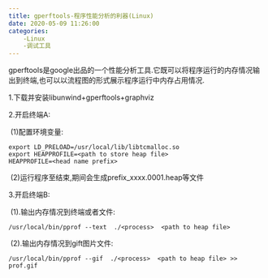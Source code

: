 ```yaml
---
title: gperftools-程序性能分析的利器(Linux)
date: 2020-05-09 11:26:00
categories:
	-Linux
	-调试工具
---
```


gperftools是google出品的一个性能分析工具.它既可以将程序运行的内存情况输出到终端,也可以以流程图的形式展示程序运行中内存占用情况.

1.下载并安装libunwind+gperftools+graphviz

2.开启终端A:

​	(1)配置环境变量:

```
export LD_PRELOAD=/usr/local/lib/libtcmalloc.so
export HEAPPROFILE=<path to store heap file>
HEAPPROFILE=<head name prefix>
```


​	(2)运行程序至结束,期间会生成prefix_xxxx.0001.heap等文件

3.开启终端B:

​	(1).输出内存情况到终端或者文件:               

```
/usr/local/bin/pprof --text  ./<process>  <path to heap file>
```


​	(2).输出内存情况到gift图片文件:

```
/usr/local/bin/pprof --gif  ./<process>  <path to heap file> >> prof.gif
```